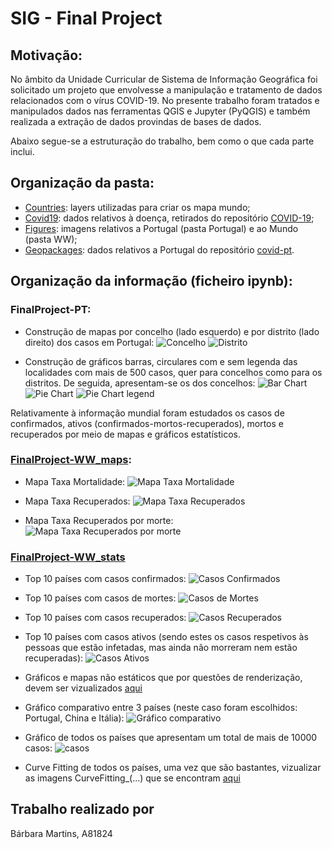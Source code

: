 # SIG - Final Project 

## Motivação:
No âmbito da Unidade Curricular de Sistema de Informação Geográfica foi solicitado um projeto que envolvesse a manipulação e tratamento de dados relacionados com o vírus COVID-19. No presente trabalho foram tratados e manipulados dados nas ferramentas QGIS e Jupyter (PyQGIS) e também realizada a extração de dados provindas de bases de dados.

Abaixo segue-se a estruturação do trabalho, bem como o que cada parte inclui.


## Organização da pasta:
  * [Countries](https://github.com/BM-a81824/Epidemiologia/tree/master/SIG-FinalProject/Countries): layers utilizadas para criar os mapa mundo;
  * [Covid19](https://github.com/BM-a81824/Epidemiologia/tree/master/SIG-FinalProject/Covid19): dados relativos à doença, retirados do repositório [COVID-19](https://github.com/CSSEGISandData/COVID-19);
  * [Figures](https://github.com/BM-a81824/Epidemiologia/tree/master/SIG-FinalProject/Figures): imagens relativos a Portugal (pasta Portugal) e ao Mundo (pasta WW);
  * [Geopackages](https://github.com/BM-a81824/Epidemiologia/tree/master/SIG-FinalProject/Geopackages): dados relativos a Portugal do repositório [covid-pt](https://github.com/jgrocha/covid-pt).


## Organização da informação (ficheiro ipynb): 

### FinalProject-PT: 
* Construção de mapas por concelho (lado esquerdo) e por distrito (lado direito) dos casos em Portugal:
 ![Concelho](https://github.com/BM-a81824/Epidemiologia/blob/master/SIG-FinalProject/Figures/Portugal/MapaPortugalConcelhos.png)
 ![Distrito](https://github.com/BM-a81824/Epidemiologia/blob/master/SIG-FinalProject/Figures/Portugal/MapaPortugalDistritos.png)

* Construção de gráficos barras, circulares com e sem legenda das localidades com mais de 500 casos, quer para concelhos como para os distritos. De seguida, apresentam-se os dos concelhos:
![Bar Chart](https://github.com/BM-a81824/Epidemiologia/blob/master/SIG-FinalProject/Figures/Portugal/barConcelho500.png)
![Pie Chart](https://github.com/BM-a81824/Epidemiologia/blob/master/SIG-FinalProject/Figures/Portugal/pieConcelho500.png)
![Pie Chart legend](https://github.com/BM-a81824/Epidemiologia/blob/master/SIG-FinalProject/Figures/Portugal/pie_legConcelho500.png)


Relativamente à informação mundial foram estudados os casos de confirmados, ativos (confirmados-mortos-recuperados), mortos e recuperados por meio de mapas e gráficos estatísticos.

### [FinalProject-WW_maps](https://github.com/BM-a81824/Epidemiologia/blob/master/SIG-FinalProject/FinalProject-WW_maps.ipynb):

* Mapa Taxa Mortalidade:
![Mapa Taxa Mortalidade](https://github.com/BM-a81824/Epidemiologia/blob/master/SIG-FinalProject/Figures/WW/Mortalidade.png)

* Mapa Taxa Recuperados:
![Mapa Taxa Recuperados](https://github.com/BM-a81824/Epidemiologia/blob/master/SIG-FinalProject/Figures/WW/Recuperados.png)

* Mapa Taxa Recuperados por morte: 
![Mapa Taxa Recuperados por morte](https://github.com/BM-a81824/Epidemiologia/blob/master/SIG-FinalProject/Figures/WW/Recuperados_morte.png)


### [FinalProject-WW_stats](https://github.com/BM-a81824/Epidemiologia/blob/master/SIG-FinalProject/FinalProject-WW_stats.ipynb)

* Top 10 países com casos confirmados: 
![Casos Confirmados](https://github.com/BM-a81824/Epidemiologia/blob/master/SIG-FinalProject/Figures/WW/Top10Countries(ConfirmedCases).png)

* Top 10 países com casos de mortes:
![Casos de Mortes](https://github.com/BM-a81824/Epidemiologia/blob/master/SIG-FinalProject/Figures/WW/Top10Countries(DeathsCases).png)

* Top 10 países com casos recuperados:
![Casos Recuperados](https://github.com/BM-a81824/Epidemiologia/blob/master/SIG-FinalProject/Figures/WW/Top10Countries(RecoveredCases).png)

* Top 10 países com casos ativos (sendo estes os casos respetivos às pessoas que estão infetadas, mas ainda não morreram nem estão recuperadas):
![Casos Ativos](https://github.com/BM-a81824/Epidemiologia/blob/master/SIG-FinalProject/Figures/WW/Top10Countries(ActiveCases).png)

* Gráficos e mapas não estáticos que por questões de renderização, devem ser vizualizados [aqui](https://nbviewer.jupyter.org/)

* Gráfico comparativo entre 3 países (neste caso foram escolhidos: Portugal, China e Itália):
![Gráfico comparativo](https://github.com/BM-a81824/Epidemiologia/blob/master/SIG-FinalProject/Figures/WW/3Countries.png)

* Gráfico de todos os países que apresentam um total de mais de 10000 casos:
![casos](https://github.com/BM-a81824/Epidemiologia/blob/master/SIG-FinalProject/Figures/WW/WW10000.png)

* Curve Fitting de todos os países, uma vez que são bastantes, vizualizar as imagens CurveFitting_(...) que se encontram [aqui](https://github.com/BM-a81824/Epidemiologia/tree/master/SIG-FinalProject/Figures/WW)

## Trabalho realizado por
Bárbara Martins, A81824



